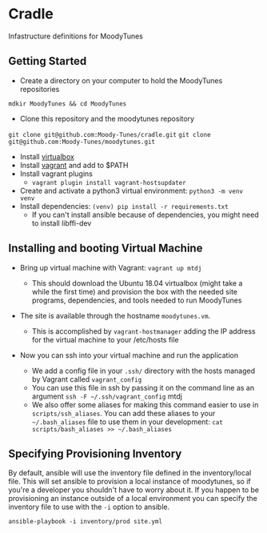 # Cradle
Infastructure definitions for MoodyTunes


## Getting Started

- Create a directory on your computer to hold the MoodyTunes repositories

`mdkir MoodyTunes && cd MoodyTunes`

- Clone this repository and the moodytunes repository

`git clone git@github.com:Moody-Tunes/cradle.git`
`git clone git@github.com:Moody-Tunes/moodytunes.git`

- Install [virtualbox](https://www.virtualbox.org/wiki/Downloads)
- Install [vagrant](https://www.vagrantup.com/downloads.html) and add to $PATH
- Install vagrant plugins
	- `vagrant plugin install vagrant-hostsupdater`
- Create and activate a python3 virtual environment: `python3 -m venv venv`
- Install dependencies: `(venv) pip install -r requirements.txt`
	- If you can't install ansible because of dependencies, you might need to install libffi-dev


## Installing and booting Virtual Machine

- Bring up virtual machine with Vagrant: `vagrant up mtdj`
	- This should download the Ubuntu 18.04 virtualbox (might take a while the first time) and provision the box with the needed site programs, dependencies, and tools needed to run MoodyTunes

- The site is available through the hostname `moodytunes.vm`.
	- This is accomplished by `vagrant-hostmanager` adding the IP address for the virtual machine to your /etc/hosts file

- Now you can ssh into your virtual machine and run the application
	- We add a config file in your `.ssh/` directory with the hosts managed by Vagrant called `vagrant_config`
	- You can use this file in ssh by passing it on the command line as an argument `ssh -F ~/.ssh/vagrant_config` mtdj
	- We also offer some aliases for making this command easier to use in `scripts/ssh_aliases`. You can add these aliases to your `~/.bash_aliases` file to use them in your development: `cat scripts/bash_aliases >> ~/.bash_aliases`

## Specifying Provisioning Inventory

By default, ansible will use the inventory file defined in the inventory/local file. This will set ansible to provision a local instance of moodytunes, so if you're a developer you shouldn't have to worry about it. If you happen to be provisioning an instance outside of a local environment you can specify the inventory file to use with the `-i` option to ansible.

`ansible-playbook -i inventory/prod site.yml`
